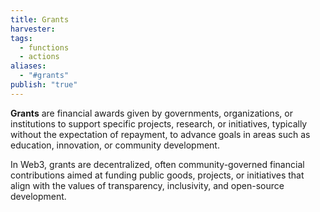 ```yaml
---
title: Grants
harvester: 
tags:
  - functions
  - actions
aliases:
  - "#grants"
publish: "true"
---
```


**Grants** are financial awards given by governments, organizations, or institutions to support specific projects, research, or initiatives, typically without the expectation of repayment, to advance goals in areas such as education, innovation, or community development.

In Web3, grants are decentralized, often community-governed financial contributions aimed at funding public goods, projects, or initiatives that align with the values of transparency, inclusivity, and open-source development.


